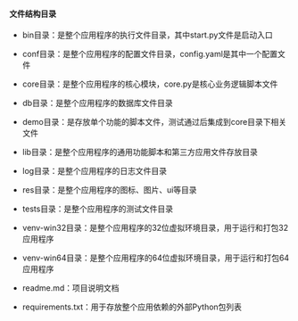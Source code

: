#### 文件结构目录
* bin目录：是整个应用程序的执行文件目录，其中start.py文件是启动入口

* conf目录：是整个应用程序的配置文件目录，config.yaml是其中一个配置文件

* core目录：是整个应用程序的核心模块，core.py是核心业务逻辑脚本文件

* db目录：是整个应用程序的数据库文件目录

* demo目录：是存放单个功能的脚本文件，测试通过后集成到core目录下相关文件

* lib目录：是整个应用程序的通用功能脚本和第三方应用文件存放目录

* log目录：是整个应用程序的日志文件目录

* res目录：是整个应用程序的图标、图片、ui等目录

* tests目录：是整个应用程序的测试文件目录

* venv-win32目录：是整个应用程序的32位虚拟环境目录，用于运行和打包32应用程序

* venv-win64目录：是整个应用程序的64位虚拟环境目录，用于运行和打包64应用程序

* readme.md：项目说明文档

* requirements.txt：用于存放整个应用依赖的外部Python包列表